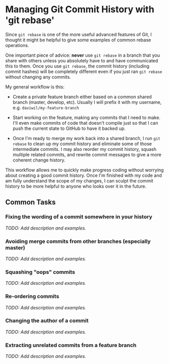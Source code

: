 # Managing Git Commit History with 'git rebase'

Since `git rebase` is one of the more useful advanced features of Git, I
thought it might be helpful to give some examples of common rebase operations.

One important piece of advice: **never** use `git rebase` in a branch that
you share with others unless you absolutely have to and have communicated
this to them.  Once you use `git rebase`, the commit history (including
commit hashes) will be completely different even if you just ran `git rebase`
without changing any commits.

My general workflow is this:

- Create a private feature branch either based on a common shared branch (master, develop, 
  etc).  Usually I will prefix it with my username, e.g. `daviwil/my-feature-branch`
  
- Start working on the feature, making any commits that I need to make.  I'll even make
  commits of code that doesn't compile just so that I can push the current state to
  GitHub to have it backed up.
  
- Once I'm ready to merge my work back into a shared branch, I run `git rebase` to clean
  up my commit history and eliminate some of those intermediate commits.  I may also
  reorder my commit history, squash multiple related commits, and rewrite commit
  messages to give a more coherent change history.
  
This workflow allows me to quickly make progress coding without worrying about creating a
good commit history.  Once I'm finished with my code and am fully understand the scope of
my changes, I can sculpt the commit history to be more helpful to anyone who looks over
it in the future.

## Common Tasks

### Fixing the wording of a commit somewhere in your history

*TODO: Add description and examples.*

### Avoiding merge commits from other branches (especially master)

*TODO: Add description and examples.*

### Squashing "oops" commits

*TODO: Add description and examples.*

### Re-ordering commits

*TODO: Add description and examples.*

### Changing the author of a commit

*TODO: Add description and examples.*

### Extracting unrelated commits from a feature branch

*TODO: Add description and examples.*
